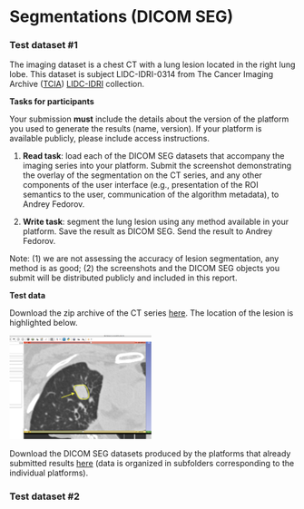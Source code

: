 # Segmentations (DICOM SEG)

### Test dataset #1

The imaging dataset is a chest CT with a lung lesion located in the right lung lobe. This dataset is subject LIDC-IDRI-0314 from The Cancer Imaging Archive ([TCIA](http://www.cancerimagingarchive.net/)) [LIDC-IDRI](https://wiki.cancerimagingarchive.net/display/Public/LIDC-IDRI) collection.

**Tasks for participants**

Your submission **must** include the details about the version of the platform you used to generate the results (name, version). If your platform is available publicly, please include access instructions.

1. **Read task**: load each of the DICOM SEG datasets that accompany the imaging series into your platform. Submit the screenshot demonstrating the overlay of the segmentation on the CT series, and any other components of the user interface (e.g., presentation of the ROI semantics to the user, communication of the algorithm metadata), to Andrey Fedorov.

2. **Write task**: segment the lung lesion using any method available in your platform. Save the result as DICOM SEG. Send the result to Andrey Fedorov. 
 
Note: (1) we are not assessing the accuracy of lesion segmentation, any method is as good; (2) the screenshots and the DICOM SEG objects you submit will be distributed publicly and included in this report.

**Test data**

Download the zip archive of the CT series [here](http://slicer.kitware.com/midas3/download/item/245513/LIDC-IDRI-0314-CT.zip). The location of the lesion is highlighted below.

<img src="../images/LIDC-IDRI-0314_screenshot.png" width="250">

Download the DICOM SEG datasets produced by the platforms that already submitted results [here](http://slicer.kitware.com/midas3/folder/3774) (data is organized in subfolders corresponding to the individual platforms).

### Test dataset #2

